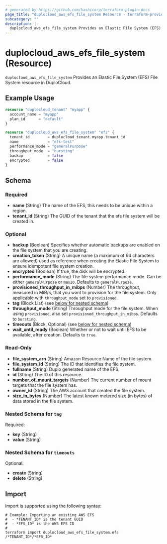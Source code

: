 ```yaml
---
# generated by https://github.com/hashicorp/terraform-plugin-docs
page_title: "duplocloud_aws_efs_file_system Resource - terraform-provider-duplocloud"
subcategory: ""
description: |-
  duplocloud_aws_efs_file_system Provides an Elastic File System (EFS) File System resource in DuploCloud.
---
```


# duplocloud_aws_efs_file_system (Resource)

`duplocloud_aws_efs_file_system` Provides an Elastic File System (EFS) File System resource in DuploCloud.

## Example Usage

```terraform
resource "duplocloud_tenant" "myapp" {
  account_name = "myapp"
  plan_id      = "default"
}

resource "duplocloud_aws_efs_file_system" "efs" {
  tenant_id        = duplocloud_tenant.myapp.tenant_id
  name             = "efs-test"
  performance_mode = "generalPurpose"
  throughput_mode  = "bursting"
  backup           = false
  encrypted        = false
}
```

<!-- schema generated by tfplugindocs -->
## Schema

### Required

- **name** (String) The name of the EFS, this needs to be unique within a region.
- **tenant_id** (String) The GUID of the tenant that the efs file system will be created in.

### Optional

- **backup** (Boolean) Specifies whether automatic backups are enabled on the file system that you are creating.
- **creation_token** (String) A unique name (a maximum of 64 characters are allowed) used as reference when creating the Elastic File System to ensure idempotent file system creation.
- **encrypted** (Boolean) If true, the disk will be encrypted.
- **performance_mode** (String) The file system performance mode. Can be either `generalPurpose` or `maxIO`. Defaults to `generalPurpose`.
- **provisioned_throughput_in_mibps** (Number) The throughput, measured in MiB/s, that you want to provision for the file system. Only applicable with `throughput_mode` set to `provisioned`.
- **tag** (Block List) (see [below for nested schema](#nestedblock--tag))
- **throughput_mode** (String) Throughput mode for the file system. When using `provisioned`, also set `provisioned_throughput_in_mibps`. Defaults to `bursting`.
- **timeouts** (Block, Optional) (see [below for nested schema](#nestedblock--timeouts))
- **wait_until_ready** (Boolean) Whether or not to wait until EFS to be available, after creation. Defaults to `true`.

### Read-Only

- **file_system_arn** (String) Amazon Resource Name of the file system.
- **file_system_id** (String) The ID that identifies the file system.
- **fullname** (String) Duplo generated name of the EFS.
- **id** (String) The ID of this resource.
- **number_of_mount_targets** (Number) The current number of mount targets that the file system has.
- **owner_id** (String) The AWS account that created the file system.
- **size_in_bytes** (Number) The latest known metered size (in bytes) of data stored in the file system.

<a id="nestedblock--tag"></a>
### Nested Schema for `tag`

Required:

- **key** (String)
- **value** (String)


<a id="nestedblock--timeouts"></a>
### Nested Schema for `timeouts`

Optional:

- **create** (String)
- **delete** (String)

## Import

Import is supported using the following syntax:

```shell
# Example: Importing an existing AWS EFS
#  - *TENANT_ID* is the tenant GUID
#  - *EFS_ID* is the AWS EFS ID
#
terraform import duplocloud_aws_efs_file_system.efs /*TENANT_ID*/*EFS_ID*
```
